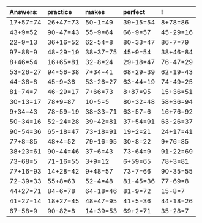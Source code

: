 | Answers: | practice | makes | perfect | ! |
| :--- | :--- | :--- | :--- | :--- |
| 17+57=74 | 26+47=73 | 50-1=49 | 39+15=54 | 8+78=86 | 
| 43+9=52 | 90-47=43 | 55+9=64 | 66-9=57 | 45-29=16 | 
| 22-9=13 | 36+16=52 | 62-54=8 | 80-33=47 | 86-7=79 | 
| 97-88=9 | 48-29=19 | 38+37=75 | 45+9=54 | 38+46=84 | 
| 8+46=54 | 16+65=81 | 32-8=24 | 29+18=47 | 76-47=29 | 
| 53-26=27 | 94-56=38 | 7+34=41 | 68-29=39 | 62-19=43 | 
| 44-36=8 | 45-9=36 | 53-26=27 | 63-44=19 | 74-49=25 | 
| 81-74=7 | 46-29=17 | 7+66=73 | 8+87=95 | 15+36=51 | 
| 30-13=17 | 78+9=87 | 10-5=5 | 80-32=48 | 58+36=94 | 
| 9+34=43 | 78-59=19 | 38+33=71 | 63-57=6 | 16+76=92 | 
| 50-34=16 | 52-24=28 | 39+42=81 | 37+54=91 | 63-26=37 | 
| 90-54=36 | 65-18=47 | 73+18=91 | 19+2=21 | 24+17=41 | 
| 77+8=85 | 48+4=52 | 79+16=95 | 30-8=22 | 9+76=85 | 
| 38+23=61 | 90-44=46 | 37+6=43 | 73-64=9 | 91-22=69 | 
| 73-68=5 | 71-16=55 | 3+9=12 | 6+59=65 | 78+3=81 | 
| 77+16=93 | 14+28=42 | 9+48=57 | 73-7=66 | 90-35=55 | 
| 72-39=33 | 55+8=63 | 52-4=48 | 81-45=36 | 77-69=8 | 
| 44+27=71 | 84-6=78 | 64-18=46 | 81-9=72 | 15-8=7 | 
| 41-27=14 | 18+27=45 | 48+47=95 | 41-5=36 | 44-18=26 | 
| 67-58=9 | 90-82=8 | 14+39=53 | 69+2=71 | 35-28=7 | 
